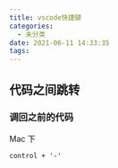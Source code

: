 ```yaml
---
title: vscode快捷键
categories:
  - 未分类
date: 2021-06-11 14:33:35
tags:
---
```

## 代码之间跳转
### 调回之前的代码
Mac 下

```control + '-'```